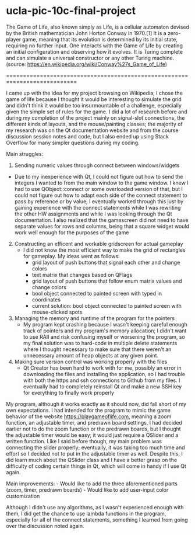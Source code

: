# ucla-pic-10c-final-project

The Game of Life, also known simply as Life, is a cellular automaton devised by the British mathematician John Horton Conway in 1970.[1] It is a zero-player game, meaning that its evolution is determined by its initial state, requiring no further input. One interacts with the Game of Life by creating an initial configuration and observing how it evolves. It is Turing complete and can simulate a universal constructor or any other Turing machine. (source: https://en.wikipedia.org/wiki/Conway%27s_Game_of_Life)

===========================================================================

I came up with the idea for my project browsing on Wikipedia; I chose the game of life because I thought it would be interesting to simulate the grid and didn't think it would be too insurmountable of a challenge, especially given the simple set of rules for the game. I did a lot of research before and during my completion of the project mainly on signal-slot connections, the different kinds of layouts, and the mouse/painting classes; the majority of my research was on the Qt documentation website and from the course discussion session notes and code, but I also ended up using Stack Overflow for many simpler questions during my coding.

Main struggles:
1. Sending numeric values through connect between windows/widgets
  - Due to my inexperience with Qt, I could not figure out how to send the integers I wanted to from the main window to the game window. I knew I had to use QObject::connect or some overloaded version of that, but I could not figure out how to adapt each side of the connect statement to pass by reference or by value; I eventually worked through this just by gaining experience with the connect statements while I was rewriting the other HW assignments and while I was looking through the Qt documentation. I also realized that the gamescreen did not need to have separate values for rows and columns, being that a square widget would work well enough for the purposes of the game
2. Constructing an efficent and workable gridscreen for actual gameplay
    - I did not know the most efficient way to make the grid of rectangles for gameplay. My ideas went as follows:
        - grid layout of push buttons that signal each other and change colors
        - text matrix that changes based on QFlags
        - grid layout of push buttons that follow enum matrix values and change colors
        - bool object connected to painted screen with typed in coordinates
        - current solution: bool object connected to painted screen with mouse-clicked spots
3. Managing the memory and runtime of the program for the pointers
    - My program kept crashing because I wasn't keeping careful enough track of pointers and my program's memory allocation; I didn't want to use RAII and risk confusing myself or worsening the program, so my final solution was to hard-code in multiple delete statements where I thought necessary to make sure that there weren't an unnecessary amount of heap objects at any given point.
4. Making sure version control was working properly with the files
    - Qt Creator has been hard to work with for me, possibly an error in downloading the files and installing the application, so I had trouble with both the https and ssh connections to Github from my files. I eventually had to completely reinstall Qt and make a new SSH key for everything to finally work properly

My program, although it works exactly as it should now, did fall short of my own expectations. I had intended for the program to mimic the game behavior of the website https://playgameoflife.com, meaning a zoom function, an adjustable timer, and predrawn board settings. I had decided earlier not to do the zoom function or the predrawn boards, but I thought the adjustable timer would be easy; it would just require a QSlider and a written function. Like I said before though, my main problem was connecting the slider properly; eventually, it was taking too much time and effort so I decided not to put in the adjustable timer as well. Despite this, I did learn much about the QSlider class and I have a better grasp on the difficulty of coding certain things in Qt, which will come in handy if I use Qt again.

Main improvements:
    - Would like to add the three aforementioned parts (zoom, timer, predrawn boards)
    - Would like to add user-input color customization

Although I didn't use any algorithms, as I wasn't experienced enough with them, I did get the chance to use lambda functions in the program, especially for all of the connect statements, something I learned from going over the discussion noted again.
